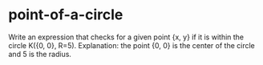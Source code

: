 # point-of-a-circle
Write an expression that checks for a given point {x, y} if it is within the circle K({0, 0}, R=5). Explanation: the point {0, 0} is the center of the circle and 5 is the radius.
